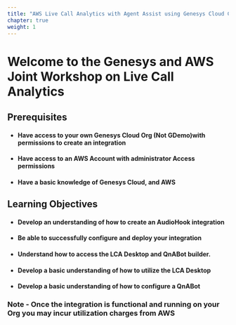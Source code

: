 ```yaml
---
title: "AWS Live Call Analytics with Agent Assist using Genesys Cloud CX Audiohook"
chapter: true
weight: 1
---
```


# Welcome to the Genesys and AWS Joint Workshop on Live Call Analytics

## Prerequisites
-	#### Have access to your own Genesys Cloud Org (Not GDemo)with permissions to create an integration
-	#### Have access to an AWS Account with administrator Access permissions
-	#### Have a basic knowledge of Genesys Cloud, and AWS

## Learning Objectives
- #### Develop an understanding of how to create an AudioHook integration
- #### Be able to successfully configure and deploy your integration 
- #### Understand how to access the LCA Desktop and QnABot builder. 
- #### Develop a basic understanding of how to utilize the LCA Desktop
- #### Develop a basic understanding of how to configure a QnABot

### Note - Once the integration is functional and running on your Org you **may** incur utilization charges from AWS